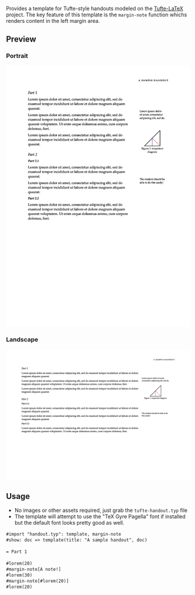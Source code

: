 Provides a template for Tufte-style handouts modeled on the [Tufte-LaTeX](https://github.com/Tufte-LaTeX/tufte-latex) project.
The key feature of this template is the `margin-note` function whichs renders content in the left margin area.

## Preview
### Portrait
![portrait preview](images/preview_portrait.png)

### Landscape
![lanscape preview](images/preview_landscape.png)

## Usage
* No images or other assets required, just grab the `tufte-handout.typ` file
* The template will attempt to use the "TeX Gyre Pagella" font if installed but the default font looks pretty good as well.

```typst
#import "handout.typ": template, margin-note
#show: doc => template(title: "A sample handout", doc)

= Part 1

#lorem(20)
#margin-note[A note!]
#lorem(30)
#margin-note[#lorem(20)]
#lorem(20)
```
